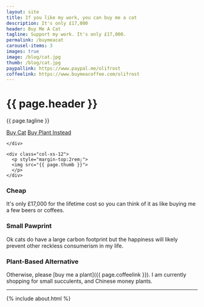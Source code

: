 ```yaml
---
layout: site
title: If you like my work, you can buy me a cat
description: It's only £17,000
header: Buy Me A Cat
tagline: Support my work. It's only £17,000.
permalink: /buymeacat
carousel-items: 3
images: true
image: /blog/cat.jpg
thumb: /blog/cat.jpg
paypallink: https://www.paypal.me/olifrost
coffeelink: https://www.buymeacoffee.com/olifrost
---
```


<div class="hero">


  <div class="row first-xs between-sm ">
    <div class="col-xs-12">
      <h1 class="headline">{{ page.header }}</h1>
      <p class="center"> {{ page.tagline }}</p>
      <a href="{{ page.paypallink }}" class="button"><i class="fas fa-cat"></i> Buy Cat</a>
      <a href="{{ page.coffeelink }}" class="button button-clear"><i class="fas fa-leaf"></i> Buy Plant Instead</a>

    </div>

    <div class="col-xs-12">
      <p style="margin-top:2rem;">
      <img src="{{ page.thumb }}">
      </p>
    </div>

</div>

<div markdown="1">

<div class="row first-xs between-sm">
    <div class="col-xs-12 col-sm-4" markdown="1">


### <i class="fas fa-money-bill-alt"></i>  Cheap
It's only £17,000 for the lifetime cost so you can think of it as like buying me a few beers or coffees.


  </div>

  <div class="col-xs-12 col-sm-4" markdown="1">

### <i class="fas fa-paw"></i>  Small Pawprint
Ok cats do have a large carbon footprint but the happiness will likely prevent other reckless consumerism in my life.

  </div>

  <div class="col-xs-12 col-sm-4" markdown="1">

### <i class="fas fa-leaf"></i>  Plant-Based Alternative

Otherwise, please [buy me a plant]({{ page.coffeelink }}). I am currently shopping for small succulents, and Chinese money plants.

  </div>

</div>

---

{% include about.html %}

</div>
